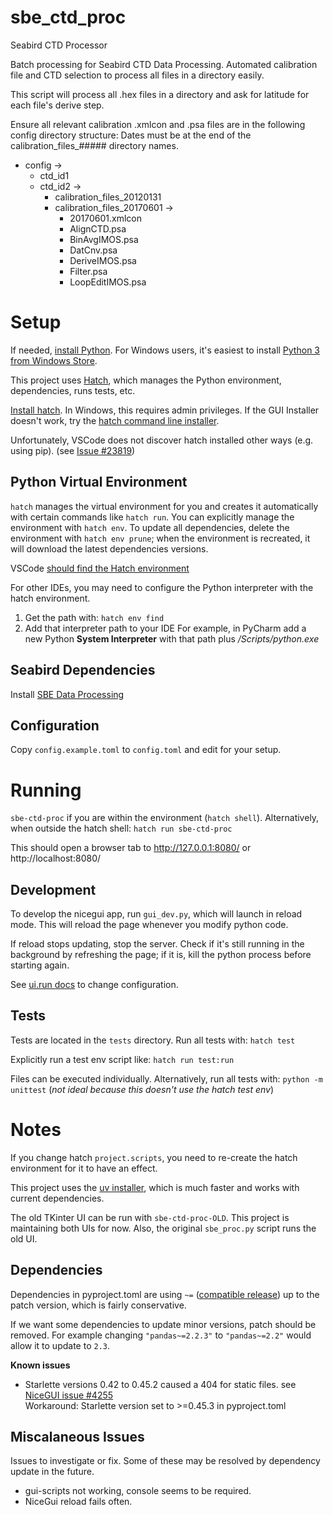 # sbe_ctd_proc
 Seabird CTD Processor

Batch processing for Seabird CTD Data Processing.
Automated calibration file and CTD selection to process all files in a directory easily.

This script will process all .hex files in a directory and ask for latitude for each file's derive step.

Ensure all relevant calibration .xmlcon and .psa files are in the following config directory structure:
Dates must be at the end of the calibration_files_##### directory names.
- config ->
   - ctd_id1
   - ctd_id2 ->
      -  calibration_files_20120131
      -  calibration_files_20170601 ->
         -   20170601.xmlcon
         -   AlignCTD.psa
         -   BinAvgIMOS.psa
         -   DatCnv.psa
         -   DeriveIMOS.psa
         -   Filter.psa
         -   LoopEditIMOS.psa


# Setup

If needed, [install Python](https://www.python.org/downloads/).
For Windows users, it's easiest to install [Python 3 from Windows Store](https://apps.microsoft.com/detail/9ncvdn91xzqp).

This project uses [Hatch](https://hatch.pypa.io/latest/), which manages the Python environment,
 dependencies, runs tests, etc.

[Install hatch](https://hatch.pypa.io/latest/install/#gui-installer).
In Windows, this requires admin privileges. If the GUI Installer doesn't work, try the
[hatch command line installer](https://hatch.pypa.io/latest/install/#command-line-installer).

Unfortunately, VSCode does not discover hatch installed other ways (e.g. using pip).
(see [Issue #23819](https://github.com/microsoft/vscode-python/issues/23819))

## Python Virtual Environment

`hatch` manages the virtual environment for you and creates it automatically with certain
commands like `hatch run`. You can explicitly manage the environment with `hatch env`.
To update all dependencies, delete the environment with `hatch env prune`; when the
environment is recreated, it will download the latest dependencies versions.

VSCode [should find the Hatch environment](https://hatch.pypa.io/1.12/how-to/integrate/vscode/)

For other IDEs, you may need to configure the Python interpreter with the hatch environment.
1. Get the path with: `hatch env find`
2. Add that interpreter path to your IDE
For example, in PyCharm add a new Python **System Interpreter** with that path
plus _/Scripts/python.exe_

## Seabird Dependencies

Install [SBE Data Processing](https://software.seabird.com/)

## Configuration

Copy `config.example.toml` to `config.toml` and edit for your setup.

# Running

`sbe-ctd-proc` if you are within the environment (`hatch shell`).
Alternatively, when outside the hatch shell: `hatch run sbe-ctd-proc`

This should open a browser tab to http://127.0.0.1:8080/ or http://localhost:8080/

## Development

To develop the nicegui app, run `gui_dev.py`, which will launch in reload mode.
This will reload the page whenever you modify python code.

If reload stops updating, stop the server. Check if it's still running in the background
by refreshing the page; if it is, kill the python process before starting again.

See [ui.run docs](https://nicegui.io/documentation/run) to change configuration.

## Tests

Tests are located in the `tests` directory. Run all tests with:
`hatch test`

Explicitly run a test env script like: `hatch run test:run`

Files can be executed individually.
Alternatively, run all tests with: `python -m unittest`
(*not ideal because this doesn't use the hatch test env*)

# Notes

If you change hatch `project.scripts`, you need to re-create the hatch environment for it
to have an effect.

This project uses the [uv installer](https://hatch.pypa.io/dev/how-to/environment/select-installer/),
which is much faster and works with current dependencies.

The old TKinter UI can be run with `sbe-ctd-proc-OLD`. This project is maintaining both UIs for now.
Also, the original `sbe_proc.py` script runs the old UI.

## Dependencies

Dependencies in pyproject.toml are using `~=`
([compatible release](https://hatch.pypa.io/latest/config/dependency/#compatible-release))
up to the patch version, which is fairly conservative.

If we want some dependencies to update minor versions, patch should be removed. For example
changing `"pandas~=2.2.3"` to `"pandas~=2.2"` would allow it to update to `2.3`.

**Known issues**

* Starlette versions 0.42 to 0.45.2 caused a 404 for static files. see [NiceGUI issue #4255](https://github.com/zauberzeug/nicegui/issues/4255) \
Workaround: Starlette version set to >=0.45.3 in pyproject.toml

## Miscalaneous Issues

Issues to investigate or fix. Some of these may be resolved by dependency update in the
future.

* gui-scripts not working, console seems to be required.
* NiceGui reload fails often.
